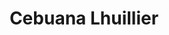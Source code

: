 ---
title: "Cebuana Lhuillier"
url: /consolacion/cebuana-lhuillier-v-and-g-drive/
shop: pawnbroker
---